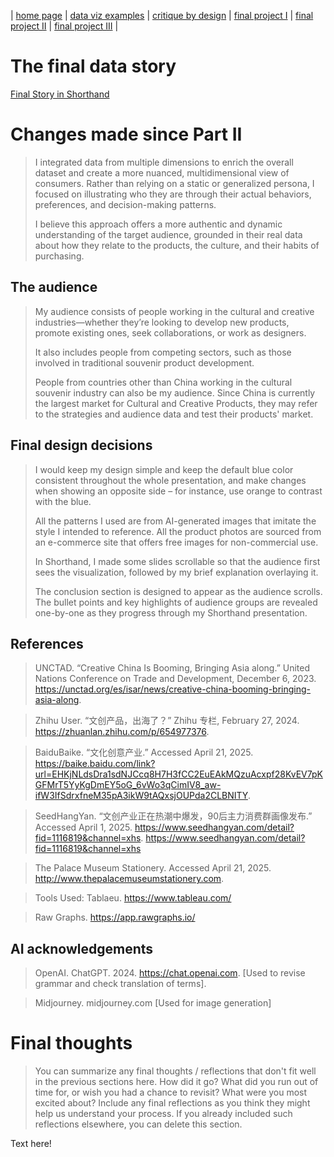 | [home page](https://cmustudent.github.io/tswd-portfolio-templates/) | [data viz examples](dataviz-examples) | [critique by design](critique-by-design) | [final project I](final-project-part-one) | [final project II](final-project-part-two) | [final project III](final-project-part-three) |

# The final data story
<a href="https://carnegiemellon.shorthandstories.com/cultural-and-creative-products-in-china/index.html">Final Story in Shorthand</a> 


# Changes made since Part II
> I integrated data from multiple dimensions to enrich the overall dataset and create a more nuanced, multidimensional view of consumers. Rather than relying on a static or generalized persona, I focused on illustrating who they are through their actual behaviors, preferences, and decision-making patterns.
>     
> I believe this approach offers a more authentic and dynamic understanding of the target audience, grounded in their real data about how they relate to the products, the culture, and their habits of purchasing.


## The audience
> My audience consists of people working in the cultural and creative industries—whether they’re looking to develop new products, promote existing ones, seek collaborations, or work as designers.
>   
> It also includes people from competing sectors, such as those involved in traditional souvenir product development.
>   
> People from countries other than China working in the cultural souvenir industry can also be my audience. Since China is currently the largest market for Cultural and Creative Products, they may refer to the strategies and audience data and test their products' market. 



## Final design decisions
> I would keep my design simple and keep the default blue color consistent throughout the whole presentation, and make changes when showing an opposite side – for instance, use orange to contrast with the blue.
>   
> All the patterns I used are from AI-generated images that imitate the style I intended to reference. All the product photos are sourced from an e-commerce site that offers free images for non-commercial use.
>   
>  In Shorthand, I made some slides scrollable so that the audience first sees the visualization, followed by my brief explanation overlaying it.
>   
> The conclusion section is designed to appear as the audience scrolls. The bullet points and key highlights of audience groups are revealed one-by-one as they progress through my Shorthand presentation.


## References
> UNCTAD. “Creative China Is Booming, Bringing Asia along.” United Nations Conference on Trade and Development, December 6, 2023. https://unctad.org/es/isar/news/creative-china-booming-bringing-asia-along.

> Zhihu User. “文创产品，出海了？” Zhihu 专栏, February 27, 2024. https://zhuanlan.zhihu.com/p/654977376.

> BaiduBaike. “文化创意产业.” Accessed April 21, 2025. https://baike.baidu.com/link?url=EHKjNLdsDra1sdNJCcq8H7H3fCC2EuEAkMQzuAcxpf28KvEV7pKGFMrT5YyKgDmEY5oG_6vWo3qCimIV8_aw-ifW3IfSdrxfneM35pA3ikW9tAQxsjOUPda2CLBNITY.

> SeedHangYan. “文创产业正在热潮中爆发，90后主力消费群画像发布.” Accessed April 1, 2025. https://www.seedhangyan.com/detail?fid=1116819&channel=xhs. https://www.seedhangyan.com/detail?fid=1116819&channel=xhs

> The Palace Museum Stationery. Accessed April 21, 2025. http://www.thepalacemuseumstationery.com.

> Tools Used:
> Tablaeu. https://www.tableau.com/

> Raw Graphs. https://app.rawgraphs.io/



## AI acknowledgements
> OpenAI. ChatGPT. 2024. https://chat.openai.com. [Used to revise grammar and check translation of terms].

> Midjourney. midjourney.com [Used for image generation]


# Final thoughts
> You can summarize any final thoughts / reflections that don't fit well in the previous sections here.  How did it go?  What did you run out of time for, or wish you had a chance to revisit?  What were you most excited about?  Include any final reflections as you think they might help us understand your process.  If you already included such reflections elsewhere, you can delete this section. 

Text here!


